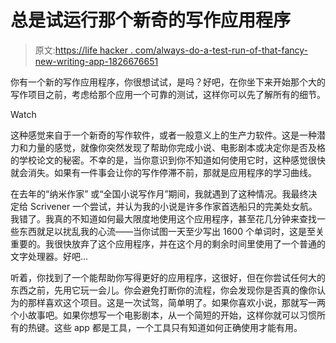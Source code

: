 # 总是试运行那个新奇的写作应用程序

> 原文:[https://life hacker . com/always-do-a-test-run-of-that-fancy-new-writing-app-1826676651](https://lifehacker.com/always-do-a-test-run-of-that-fancy-new-writing-app-1826676651)

你有一个新的写作应用程序，你很想试试，是吗？好吧，在你坐下来开始那个大的写作项目之前，考虑给那个应用一个可靠的测试，这样你可以先了解所有的细节。

Watch

这种感觉来自于一个新奇的写作软件，或者一般意义上的生产力软件。这是一种潜力和力量的感觉，就像你突然发现了帮助你完成小说、电影剧本或决定你是否及格的学校论文的秘密。不幸的是，当你意识到你不知道如何使用它时，这种感觉很快就会消失。如果有一件事会让你的写作停滞不前，那就是应用程序的学习曲线。

在去年的“纳米作家” 或“全国小说写作月”期间，我就遇到了这种情况。我最终决定给 Scrivener 一个尝试，并认为我的小说是许多作家首选船只的完美处女航。我错了。我真的不知道如何最大限度地使用这个应用程序，甚至花几分钟来查找一些东西就足以扰乱我的心流——当你试图一天至少写出 1600 个单词时，这是至关重要的。我很快放弃了这个应用程序，并在这个月的剩余时间里使用了一个普通的文字处理器。好吧...

听着，你找到了一个能帮助你写得更好的应用程序，这很好，但在你尝试任何大的东西之前，先用它玩一会儿。你会避免打断你的流程，你会发现你是否真的像你认为的那样喜欢这个项目。这是一次试驾，简单明了。如果你喜欢小说，那就写一两个小故事吧。如果你想写一个电影剧本，从一个简短的开始，这样你就可以习惯所有的热键。这些 app 都是工具，一个工具只有知道如何正确使用才能有用。